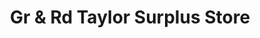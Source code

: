 ---
title: "Gr & Rd Taylor Surplus Store"
url: /kirkby-lonsdale/gr-und-rd-taylor-surplus-store/
shop: Outdoor
---